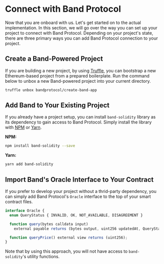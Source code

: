 # Connect with Band Protocol

Now that you are onboard with us. Let's get started on to the actual implementation. In this section, we will go over the way you can set up your project to connect with Band Protocol. Depending on your project's state, there are three primary ways you can add Band Protocol connection to your project.

## Create a Band-Powered Project

If you are building a new project, by using [Truffle](https://www.trufflesuite.com/), you can bootstrap a new Ethereum-based project from a prepared boilerplate. Run the command below to unbox a new Band-powered project into your current directory.

```sh
truffle unbox bandprotocol/create-band-app
```

## Add Band to Your Existing Project

If you already have a project setup, you can install `band-solidity` library as its dependency to gain access to Band Protocol. Simply install the library with [NPM](https://www.npmjs.com/) or [Yarn](https://yarnpkg.com/).

**NPM:**

```sh
npm install band-solidity --save
```

**Yarn:**

```sh
yarn add band-solidity
```

## Import Band's Oracle Interface to Your Contract

If you prefer to develop your project without a thrid-party dependency, you can simply add Band Protocol's `Oracle` interface to the top of your smart contract files.

```ts
interface Oracle {
  enum QueryStatus { INVALID, OK, NOT_AVAILABLE, DISAGREEMENT }

  function query(bytes calldata input)
    external payable returns (bytes output, uint256 updatedAt, QueryStatus status);

  function queryPrice() external view returns (uint256);
}
```

Note that by using this approach, you will not have access to `band-solidity`'s utility functions.

<!-- # Connect with Band Protocol

Now that you are onboard with us. Let's continue on to the actual implementation. In this section, we will explain how you can write your smart contracts to retrieve data from Band Protocol. We believe you will be impressed by how simple and short it is!

## Add Band to Your Existing Project

If you

## Find Data Sources of your Interest

As explained in [Architecture Section](/band/overview.md), Band Protocol consists of multiple independent data governance groups, each of which serves a different type of data. For example, currency exchange rate dataset on Kovan resides at [0x6566bE6fb21CA90F85b3D22D5D94FEece78B9909](https://kovan.etherscan.io/address/0x6566bE6fb21CA90F85b3D22D5D94FEece78B9909). Visit [Available Datasets Section](/TODO) to see what's currently available and their respective specifications. You will need the address of the dataset contract in order to perform queries. If you can't find the data you want, please submit a request via [this form](/TODO).

## Define Oracle Interface

Next, include the following code snippet to the top of your smart contract. This is Band Protocol's generic `Oracle` interface. It has two functions: `queryPrice` to check the cost of querying a data point, and `query` to perform the actual task (notice that the function is `payable`). You can read the specifications of the two functions [here](/devs/reference.md),

```ts
interface Oracle {
  enum QueryStatus { INVALID, OK, NOT_AVAILABLE, DISAGREEMENT }

  /// Performs the query and returns the result as a triple
  function query(bytes calldata input)
    external payable returns (bytes output, uint256 updatedAt, QueryStatus status);

  /// Returns the cost of calling `query` function in Wei
  function queryPrice() external view returns (uint256);
}
```

## Perform Query On-Chain

In your smart contract, you can instantiate an `Oracle` instance and perform the query. An example of how to query for an exchange rate between Ether and US dollar is shown below.

```ts
/// An example contract that needs access to ETH/USD price running on Kovan.
contract BandClientExample {
  /// Defines an oracle instance pointing to the dataset address
  Oracle oracle = Oracle(0x6566bE6fb21CA90F85b3D22D5D94FEece78B9909);

  /// Returns the most up-to-date ETH/USD exchange rate times 1e18
  function getETHUSDRate() internal returns (uint256) {
    /// Gets the price (in wei) you need to pay to query
    uint256 price = oracle.queryPrice();
    /// Performs the query with Band Protocol's TCD
    (bytes32 output, uint256 updatedAt, Oracle.QueryStatus status) =
      oracle.query.value(price)("ETH/USD");
    /// Query status must be "OK"
    require(status == Oracle.QueryStatus.OK);
    /// Data must not be older than 15 minutes
    require(updatedAt > now - 15 minutes);
    /// Returns the raw output casted to uint256 per specification
    return uint256(output);
  }
}
```

In this example, `BandClientExample` smart contract has one function `getETHUSDRate`. The function first asks for the price of invoking a query, then performs the query with key `ETH/USD`, as specified in the dataset's [key specification](TODO).

## (Optional) Request Data Update with BandApp

On [Band Data Explorer](https://app.kovan.bandprotocol.com), you will see -->
